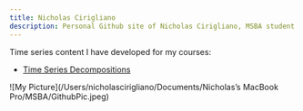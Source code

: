 ```yaml
---
title: Nicholas Cirigliano
description: Personal Github site of Nicholas Cirigliano, MSBA student at The College of William & Mary
---
```


Time series content I have developed for my courses: 

 - [Time Series Decompositions](/TimeSeries/index.md)

![My Picture](/Users/nicholascirigliano/Documents/Nicholas’s MacBook Pro/MSBA/GithubPic.jpeg)
